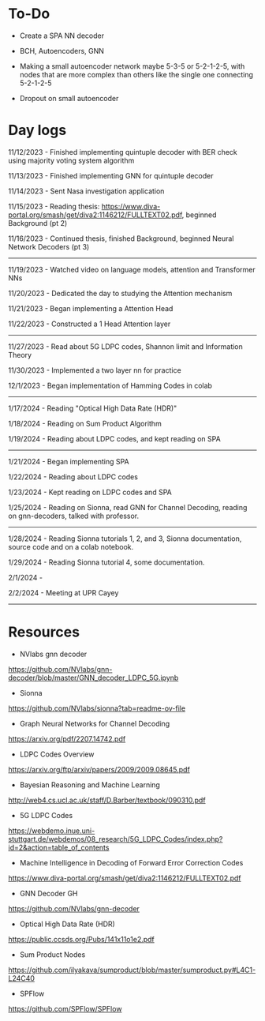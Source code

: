# To-Do
- Create a SPA NN decoder

- BCH, Autoencoders, GNN

- Making a small autoencoder network maybe 5-3-5 or 5-2-1-2-5, with nodes that are more complex than others like the single one connecting  5-2-1-2-5

- Dropout on small autoencoder

  

# Day logs

11/12/2023 - Finished implementing quintuple decoder with BER check using majority voting system algorithm

11/13/2023 - Finished implementing GNN for quintuple decoder

11/14/2023 - Sent Nasa investigation application

11/15/2023 - Reading thesis: https://www.diva-portal.org/smash/get/diva2:1146212/FULLTEXT02.pdf, beginned Background (pt 2)

11/16/2023 - Continued thesis, finished Background, beginned Neural Network Decoders (pt 3)

---

11/19/2023 - Watched video on language models, attention and Transformer NNs

11/20/2023 - Dedicated the day to studying the Attention mechanism

11/21/2023 - Began implementing a Attention Head

11/22/2023 - Constructed a 1 Head Attention layer 

---

11/27/2023 - Read about 5G LDPC codes, Shannon limit and Information Theory

11/30/2023 - Implemented a two layer nn for practice

12/1/2023 - Began implementation of Hamming Codes in colab

---

1/17/2024 - Reading "Optical High Data Rate (HDR)"

1/18/2024 - Reading on Sum Product Algorithm

1/19/2024 - Reading about LDPC codes, and kept reading on SPA

---

1/21/2024 - Began implementing SPA

1/22/2024 - Reading about LDPC codes

1/23/2024 - Kept reading on LDPC codes and SPA

1/25/2024 - Reading on Sionna, read GNN for Channel Decoding, reading on gnn-decoders, talked with professor. 

---

1/28/2024 - Reading Sionna tutorials 1, 2, and 3, Sionna documentation, source code and on a colab notebook. 

1/29/2024 - Reading Sionna tutorial 4, some documentation. 

2/1/2024 - 

2/2/2024 - Meeting at UPR Cayey

---



# Resources

- NVlabs gnn decoder

https://github.com/NVlabs/gnn-decoder/blob/master/GNN_decoder_LDPC_5G.ipynb

- Sionna

https://github.com/NVlabs/sionna?tab=readme-ov-file

- Graph Neural Networks for Channel Decoding

https://arxiv.org/pdf/2207.14742.pdf

- LDPC Codes Overview

https://arxiv.org/ftp/arxiv/papers/2009/2009.08645.pdf

- Bayesian Reasoning and Machine Learning

http://web4.cs.ucl.ac.uk/staff/D.Barber/textbook/090310.pdf

- 5G LDPC Codes

https://webdemo.inue.uni-stuttgart.de/webdemos/08_research/5G_LDPC_Codes/index.php?id=2&action=table_of_contents

- Machine Intelligence in Decoding
of Forward Error Correction Codes

https://www.diva-portal.org/smash/get/diva2:1146212/FULLTEXT02.pdf

- GNN Decoder GH

https://github.com/NVlabs/gnn-decoder

- Optical High Data Rate (HDR)

https://public.ccsds.org/Pubs/141x11o1e2.pdf

- Sum Product Nodes

https://github.com/ilyakava/sumproduct/blob/master/sumproduct.py#L4C1-L24C40

- SPFlow

https://github.com/SPFlow/SPFlow
